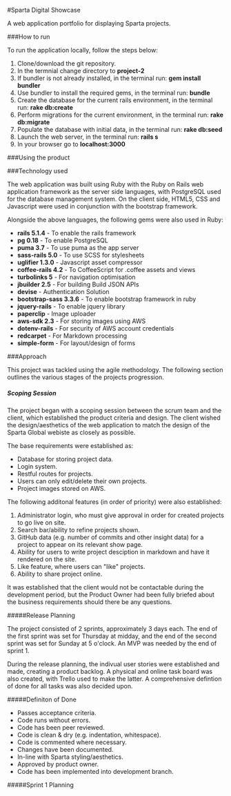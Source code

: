 #Sparta Digital Showcase

A web application portfolio for displaying Sparta projects.

###How to run

To run the application locally, follow the steps below:

1. Clone/download the git repository.
2. In the termnial change directory to **project-2**
3. If bundler is not already installed, in the terminal run: **gem install bundler**
4. Use bundler to install the required gems, in the terminal run: **bundle**
5. Create the database for the current rails environment, in the terminal run: **rake db:create**
6. Perform migrations for the current environment, in the terminal run: **rake db:migrate**
7. Populate the database with initial data, in the terminal run: **rake db:seed**
8. Launch the web server, in the terminal run: **rails s**
9. In your browser go to **localhost:3000**

###Using the product

###Technology used

The web application was built using Ruby with the Ruby on Rails web application framework as the server side languages, with PostgreSQL used for the database management system. On the client side, HTML5, CSS and Javascript were used in conjunction with the bootstrap framework.

Alongside the above languages, the following gems were also used in Ruby:

* **rails 5.1.4** - To enable the rails framework
* **pg 0.18** - To enable PostgreSQL
* **puma 3.7** - To use puma as the app server
* **sass-rails 5.0** - To use SCSS for stylesheets
* **uglifier 1.3.0** - Javascript asset compressor
* **coffee-rails 4.2** - To CoffeeScript for .coffee assets and views
* **turbolinks 5** - For navigation optimisation
* **jbuilder 2.5** - For building Build JSON APIs
* **devise** - Authentication Solution
* **bootstrap-sass 3.3.6** - To enable bootstrap framework in ruby
* **jquery-rails** - To enable jquery library
* **paperclip** - Image uploader
* **aws-sdk 2.3** - For storing images using AWS
* **dotenv-rails** - For security of AWS account credentials
* **redcarpet** - For Markdown processing
* **simple-form** - For layout/design of forms

###Approach

This project was tackled using the agile methodology. The following section outlines the various stages of the projects progression.

##### Scoping Session

The project began with a scoping session between the scrum team and the client, which established the product criteria and design. The client wished the design/aesthetics of the web application to match the design of the Sparta Global webiste as closely as possible.

The base requirements were established as: 

* Database for storing project data.
* Login system.
* Restful routes for projects.
* Users can only edit/delete their own projects.
* Project images stored on AWS.

The following additonal features (in order of priority) were also established:

1. Administrator login, who must give approval in order for created projects to go live on site.
2. Search bar/ability to refine projects shown.
3. GitHub data (e.g. number of commits and other insight data) for a project to appear on its relevant show page.
4. Ability for users to write project desciption in markdown and have it rendered on the site.
5. Like feature, where users can "like" projects.
6. Ability to share project online.

It was established that the client would not be contactable during the development period, but the Product Owner had been fully briefed about the business requirements should there be any questions.

#####Release Planning

The project consisted of 2 sprints, approximately 3 days each. The end of the first sprint was set for Thursday at midday, and the end of the second sprint was set for Sunday at 5 o'clock. An MVP was needed by the end of sprint 1.

During the release planning, the indivual user stories were established and made, creating a product backlog. A physical and online task board was also created, with Trello used to make the latter. A comprehensive defintion of done for all tasks was also decided upon.

#####Definiton of Done

* Passes acceptance criteria.
* Code runs without errors.
* Code has been peer reviewed.
* Code is clean & dry (e.g. indentation, whitespace).
* Code is commented where necessary.
* Changes have been documented.
* In-line with Sparta styling/aesthetics.
* Approved by product owner.
* Code has been implemented into development branch.

#####Sprint 1 Planning